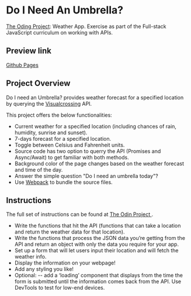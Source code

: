 # Do I Need An Umbrella?

[The Oding Project](https://www.theodinproject.com): Weather App.
Exercise as part of the Full-stack JavaScript curriculum on working with APIs.

## Preview link

[Github Pages](https://auliviet.github.io/odin-weather_app/)

## Project Overview

Do I need an Umbrella? provides weather forecast for a specified location by querying the [Visualcrossing](https://www.visualcrossing.com) API.

This project offers the below functionalities:

- Current weather for a specified location (including chances of rain, humidity, sunrise and sunset).
- 7-days forecast for a specified location.
- Toggle between Celsius and Fahrenheit units.
- Source code has two option to querry the API (Promises and Async/Await) to get familiar with both methods.
- Background color of the page changes based on the weather forecast and time of the day.
- Answer the simple question "Do I need an umbrella today"?
- Use [Webpack](https://webpack.js.org) to bundle the source files.

## Instructions

The full set of instructions can be found at [The Odin Project ](https://www.theodinproject.com/lessons/node-path-javascript-weather-app).

- Write the functions that hit the API (functions that can take a location and return the weather data for that location).
- Write the functions that process the JSON data you’re getting from the API and return an object with only the data you require for your app.
- Set up a form that will let users input their location and will fetch the weather info.
- Display the information on your webpage!
- Add any styling you like!
- Optional:
  -- add a ‘loading’ component that displays from the time the form is submitted until the information comes back from the API. Use DevTools to test for low-end devices.
